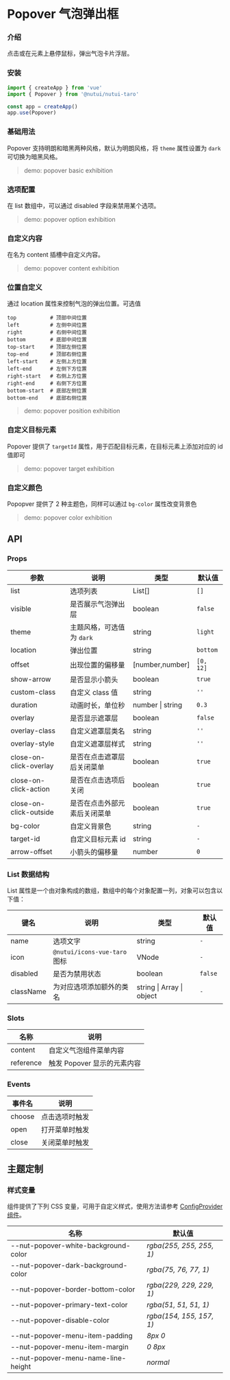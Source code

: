 # Popover 气泡弹出框

### 介绍

点击或在元素上悬停鼠标，弹出气泡卡片浮层。

### 安装

```js
import { createApp } from 'vue'
import { Popover } from '@nutui/nutui-taro'

const app = createApp()
app.use(Popover)
```

### 基础用法

Popover 支持明朗和暗黑两种风格，默认为明朗风格，将 `theme` 属性设置为 `dark` 可切换为暗黑风格。

> demo: popover basic exhibition

### 选项配置

在 list 数组中，可以通过 disabled 字段来禁用某个选项。

> demo: popover option exhibition

### 自定义内容

在名为 content 插槽中自定义内容。

> demo: popover content exhibition

### 位置自定义

通过 location 属性来控制气泡的弹出位置。可选值

```
top           # 顶部中间位置
left          # 左侧中间位置
right         # 右侧中间位置
bottom        # 底部中间位置
top-start     # 顶部左侧位置
top-end       # 顶部右侧位置
left-start    # 左侧上方位置
left-end      # 左侧下方位置
right-start   # 右侧上方位置
right-end     # 右侧下方位置
bottom-start  # 底部左侧位置
bottom-end    # 底部右侧位置
```

> demo: popover position exhibition

### 自定义目标元素

Popover 提供了 `targetId` 属性，用于匹配目标元素，在目标元素上添加对应的 id 值即可

> demo: popover target exhibition

### 自定义颜色

Popopver 提供了 2 种主题色，同样可以通过 `bg-color` 属性改变背景色

> demo: popover color exhibition

## API

### Props

| 参数 | 说明 | 类型 | 默认值 |
| --- | --- | --- | --- |
| list | 选项列表 | List[] | `[]` |
| visible | 是否展示气泡弹出层 | boolean | `false` |
| theme | 主题风格，可选值为 `dark` | string | `light` |
| location | 弹出位置 | string | `bottom` |
| offset | 出现位置的偏移量 | [number,number] | `[0, 12]` |
| show-arrow | 是否显示小箭头 | boolean | `true` |
| custom-class | 自定义 class 值 | string | `''` |
| duration | 动画时长，单位秒 | number \| string | `0.3` |
| overlay | 是否显示遮罩层 | boolean | `false` |
| overlay-class | 自定义遮罩层类名 | string | `''` |
| overlay-style | 自定义遮罩层样式 | string | `''` |
| close-on-click-overlay | 是否在点击遮罩层后关闭菜单 | boolean | `true` |
| close-on-click-action | 是否在点击选项后关闭 | boolean | `true` |
| close-on-click-outside | 是否在点击外部元素后关闭菜单 | boolean | `true` |
| bg-color | 自定义背景色 | string | `-` |
| target-id | 自定义目标元素 id | string | `-` |
| arrow-offset | 小箭头的偏移量 | number | `0` |

### List 数据结构

List 属性是一个由对象构成的数组，数组中的每个对象配置一列，对象可以包含以下值：

| 键名 | 说明 | 类型 | 默认值 |
| --- | --- | --- | --- |
| name | 选项文字 | string | `-` |
| icon | `@nutui/icons-vue-taro` 图标 | VNode | `-` |
| disabled | 是否为禁用状态 | boolean | `false` |
| className | 为对应选项添加额外的类名 | string \| Array \| object | `-` |

### Slots

| 名称 | 说明 |
| --- | --- |
| content | 自定义气泡组件菜单内容 |
| reference | 触发 Popover 显示的元素内容 |

### Events

| 事件名 | 说明 |
| --- | --- |
| choose | 点击选项时触发 |
| open | 打开菜单时触发 |
| close | 关闭菜单时触发 |

## 主题定制

### 样式变量

组件提供了下列 CSS 变量，可用于自定义样式，使用方法请参考 [ConfigProvider 组件](#/zh-CN/component/configprovider)。

| 名称 | 默认值 |
| --- | --- |
| --nut-popover-white-background-color | _rgba(255, 255, 255, 1)_ |
| --nut-popover-dark-background-color | _rgba(75, 76, 77, 1)_ |
| --nut-popover-border-bottom-color | _rgba(229, 229, 229, 1)_ |
| --nut-popover-primary-text-color | _rgba(51, 51, 51, 1)_ |
| --nut-popover-disable-color | _rgba(154, 155, 157, 1)_ |
| --nut-popover-menu-item-padding | _8px 0_ |
| --nut-popover-menu-item-margin | _0 8px_ |
| --nut-popover-menu-name-line-height | _normal_ |
